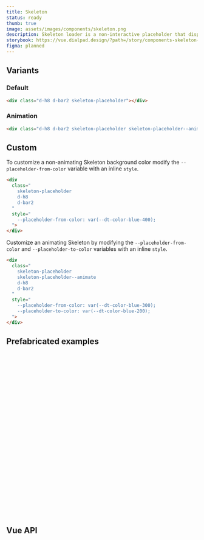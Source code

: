 ```yaml
---
title: Skeleton
status: ready
thumb: true
image: assets/images/components/skeleton.png
description: Skeleton loader is a non-interactive placeholder that displays a preview of the UI to visually communicate that content is in the process of loading. Skeleton is used to provide a low fidelity representation of the user interface (UI) before content appears on the page.
storybook: https://vue.dialpad.design/?path=/story/components-skeleton--default
figma: planned
---
```


<code-well-header>
  <div class="d-w50p">
    <div
      class="
        d-h8
        d-bar2
        skeleton-placeholder
      "
    ></div>
  </div>
</code-well-header>

## Variants

### Default

<code-well-header>
  <div class="d-w50p">
    <div class="d-h8 d-bar2 skeleton-placeholder"></div>
  </div>
</code-well-header>

```html
<div class="d-h8 d-bar2 skeleton-placeholder"></div>
```

### Animation

<code-well-header>
  <div class="d-w50p">
    <div class="d-h8 d-bar2 skeleton-placeholder skeleton-placeholder--animate"></div>
  </div>
</code-well-header>

```html
<div class="d-h8 d-bar2 skeleton-placeholder skeleton-placeholder--animate"></div>
```

## Custom

To customize a non-animating Skeleton background color modify the `--placeholder-from-color` variable with an inline `style`.

<code-well-header>
  <div class="d-w50p">
    <div
      class="
        skeleton-placeholder
        d-h8
        d-bar2
      "
      style="
        --placeholder-from-color: var(--dt-color-blue-400);
      ">
    </div>
  </div>
</code-well-header>

```html
<div
  class="
    skeleton-placeholder
    d-h8
    d-bar2
  "
  style="
    --placeholder-from-color: var(--dt-color-blue-400);
  ">
</div>
```

Customize an animating Skeleton by modifying the `--placeholder-from-color` and `--placeholder-to-color` variables with an inline `style`.

<code-well-header>
  <div class="d-w50p">
    <div
      class="
        skeleton-placeholder
        skeleton-placeholder--animate
        d-h8
        d-bar2
      "
      style="
        --placeholder-from-color: var(--dt-color-blue-400);
        --placeholder-to-color: var(--dt-color-blue-200);
      ">
    </div>
  </div>
</code-well-header>

```html
<div
  class="
    skeleton-placeholder
    skeleton-placeholder--animate
    d-h8
    d-bar2
  "
  style="
    --placeholder-from-color: var(--dt-color-blue-300);
    --placeholder-to-color: var(--dt-color-blue-200);
  ">
</div>
```

## Prefabricated examples

<code-well-header>
  <div class="d-stack8 d-mb24 d-w50p">
    <div class="d-h16 d-bar2 skeleton-placeholder" style=" width: 160px; --placeholder-from-color: var(--dt-color-black-400); --placeholder-to-color: var(--dt-color-black-200); " ></div>
    <div class="d-h24 d-bar2 skeleton-placeholder" style=" width: 240px; --placeholder-from-color: var(--dt-color-black-400); --placeholder-to-color: var(--dt-color-black-200); " ></div>
    <div class="d-h32 d-bar2 skeleton-placeholder" style=" width: 320px; --placeholder-from-color: var(--dt-color-black-400); --placeholder-to-color: var(--dt-color-black-200); " ></div>
  </div>
  <div class="d-stack8 d-mb24 d-w50p">
    <div class="d-h8 d-bar2 skeleton-placeholder" style=" width: 90%; --placeholder-from-color: var(--dt-color-black-400); --placeholder-to-color: var(--dt-color-black-200); " ></div>
    <div class="d-h8 d-bar2 skeleton-placeholder" style=" width: 87%; --placeholder-from-color: var(--dt-color-black-400); --placeholder-to-color: var(--dt-color-black-200); " ></div>
    <div class="d-h8 d-bar2 skeleton-placeholder" style=" width: 82%; --placeholder-from-color: var(--dt-color-black-400); --placeholder-to-color: var(--dt-color-black-200); " ></div>
    <div class="d-h8 d-bar2 skeleton-placeholder" style=" width: 92%; --placeholder-from-color: var(--dt-color-black-400); --placeholder-to-color: var(--dt-color-black-200); " ></div>
    <div class="d-h8 d-bar2 skeleton-placeholder" style=" width: 21%; --placeholder-from-color: var(--dt-color-black-400); --placeholder-to-color: var(--dt-color-black-200); " ></div>
  </div>
  <div class="d-d-flex d-mb24 d-gg8 d-ai-center">
    <div class="d-bar-circle d-bar2 skeleton-placeholder" style=" width: 1.8rem; height: 1.8rem; --placeholder-from-color: var(--dt-color-black-400); --placeholder-to-color: var(--dt-color-black-200); " ></div>
    <div class="d-bar-circle d-bar2 skeleton-placeholder" style=" width: 2.4rem; height: 2.4rem; --placeholder-from-color: var(--dt-color-black-400); --placeholder-to-color: var(--dt-color-black-200); " ></div>
    <div class="d-bar-circle d-bar2 skeleton-placeholder" style=" width: 3.2rem; height: 3.2rem; --placeholder-from-color: var(--dt-color-black-400); --placeholder-to-color: var(--dt-color-black-200); " ></div>
    <div class="d-bar-circle d-bar2 skeleton-placeholder" style=" width: 4.8rem; height: 4.8rem; --placeholder-from-color: var(--dt-color-black-400); --placeholder-to-color: var(--dt-color-black-200); " ></div>
  </div>
  <div class="d-d-flex d-mb24 d-gg8 d-ai-center">
    <div class="d-bar2 skeleton-placeholder" style=" width: 1.2rem; height: 1.2rem; --placeholder-from-color: var(--dt-color-black-400); --placeholder-to-color: var(--dt-color-black-200); " ></div>
    <div class="d-bar2 skeleton-placeholder" style=" width: 1.4rem; height: 1.4rem; --placeholder-from-color: var(--dt-color-black-400); --placeholder-to-color: var(--dt-color-black-200); " ></div>
    <div class="d-bar2 skeleton-placeholder" style=" width: 1.8rem; height: 1.8rem; --placeholder-from-color: var(--dt-color-black-400); --placeholder-to-color: var(--dt-color-black-200); " ></div>
    <div class="d-bar2 skeleton-placeholder" style=" width: 2.0rem; height: 2.0rem; --placeholder-from-color: var(--dt-color-black-400); --placeholder-to-color: var(--dt-color-black-200); " ></div>
    <div class="d-bar2 skeleton-placeholder" style=" width: 2.4rem; height: 2.4rem; --placeholder-from-color: var(--dt-color-black-400); --placeholder-to-color: var(--dt-color-black-200); " ></div>
  </div>
  <div class="d-d-flex d-mb24 d-gg8 d-ai-center d-w50p">
    <div class="d-d-flex d-ai-center d-w50p d-gg8">
      <div class="d-bar-circle d-bar2 skeleton-placeholder" style=" width: 2.4rem; height: 2.4rem; --placeholder-from-color: var(--dt-color-black-400); --placeholder-to-color: var(--dt-color-black-200); " ></div>
      <div class="d-h8 d-bar2 skeleton-placeholder" style=" width: 87%; --placeholder-from-color: var(--dt-color-black-400); --placeholder-to-color: var(--dt-color-black-200); " ></div>
    </div>
  </div>
  <div class="d-d-flex d-mb24 d-gg8 d-ai-center d-w50p">
    <div class="d-d-flex d-ai-center d-w50p d-gg8 d-ai-flex-start">
      <div class="d-bar-circle d-bar2 skeleton-placeholder" style=" width: 3.2rem; height: 3.2rem; --placeholder-from-color: var(--dt-color-black-400); --placeholder-to-color: var(--dt-color-black-200); " ></div>
      <div class="d-fl1 d-stack8">
        <div class="d-h8 d-bar2 skeleton-placeholder" style=" width: 90%; --placeholder-from-color: var(--dt-color-black-400); --placeholder-to-color: var(--dt-color-black-200); " ></div>
        <div class="d-h8 d-bar2 skeleton-placeholder" style=" width: 87%; --placeholder-from-color: var(--dt-color-black-400); --placeholder-to-color: var(--dt-color-black-200); " ></div>
        <div class="d-h8 d-bar2 skeleton-placeholder" style=" width: 82%; --placeholder-from-color: var(--dt-color-black-400); --placeholder-to-color: var(--dt-color-black-200); " ></div>
        <div class="d-h8 d-bar2 skeleton-placeholder" style=" width: 92%; --placeholder-from-color: var(--dt-color-black-400); --placeholder-to-color: var(--dt-color-black-200); " ></div>
        <div class="d-h8 d-bar2 skeleton-placeholder" style=" width: 21%; --placeholder-from-color: var(--dt-color-black-400); --placeholder-to-color: var(--dt-color-black-200); " ></div>
      </div>
    </div>
  </div>
</code-well-header>

## Vue API

<component-vue-api component-name="skeleton" />
